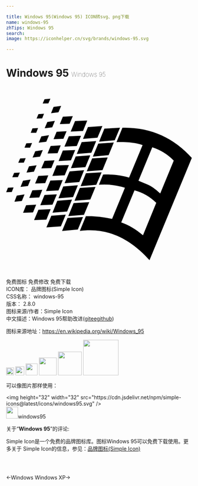 ```yaml
---

title: Windows 95(Windows 95) ICON转svg、png下载
name: windows-95
zhTips: Windows 95
search: 
image: https://iconhelper.cn/svg/brands/windows-95.svg

---
```


# Windows 95  <small style="font-size: 60%;font-weight: 100">Windows 95</small>

<div id="svg" class="svg-wrap">
<svg role="img" xmlns="http://www.w3.org/2000/svg" viewBox="0 0 24 24"><title>Windows 95 icon</title><path d="M5.713 1.596l-.756.068-.238.55.734-.017.26-.601zm1.39.927l-.978.137-.326.807.96-.12.345-.824zM4.89 3.535l-.72.05-.24.567.721-.017.239-.6zm3.724.309l-1.287.068-.394.961 1.27-.053.411-.976zm1.87.566l-1.579.069-.566 1.357 1.596-.088.548-1.338zm-4.188.037l-.977.153-.343.806.976-.12.344-.839zm6.143.668l-1.87.135-.636 1.527 1.87-.154.636-1.508zm2.925.219c-.11 0-.222 0-.334.002l-.767 1.851c1.394-.03 2.52.088 3.373.38l-1.748 4.2c-.955-.304-2.082-.444-3.36-.394l-.539 1.305a8.762 8.762 0 013.364.396l-1.663 4.014c-1.257-.27-2.381-.395-3.386-.344l-.782 1.887c3.362-.446 6.347.822 9.008 3.773L24 9.23c-2.325-2.575-5.2-3.879-8.637-3.896zm-.644.002l-2.024.12-.687 1.68 2.025-.189.686-1.611zm-10.602.05l-.719.036-.224.566h.703l.24-.601zm3.69.397l-1.287.069-.395.959 1.27-.05.412-.978zM5.54 6.3l-.994.154-.344.807.979-.121.359-.84zm4.137.066l-1.58.069L7.53 7.77l1.596-.085.55-1.32zm1.955.688l-1.871.135-.635 1.527 1.887-.154.619-1.508zm2.281.19l-2.01.136-.7 1.682 2.04-.19.67-1.629zm-10.568.066l-.739.035-.238.564h.719l.258-.6zm3.705.293l-1.303.085-.394.961 1.287-.035.41-1.011zm11.838.255a6.718 6.718 0 012.777 1.717l-1.75 4.237c-.617-.584-1.15-.961-1.611-1.149l-1.201-.498 1.785-4.307zM4.734 8.22l-.976.154-.344.807.961-.12.36-.841zm4.186 0l-1.594.052-.549 1.354 1.594-.086.549-1.32zm1.957.668L8.99 9.04l-.619 1.508 1.87-.135.636-1.527zm2.246.275l-2.006.12-.703 1.665 2.041-.156.668-1.629zm-10.602.104l-.718.033-.24.549.718-.016.24-.566zm3.725.273l-1.289.07-.41.961 1.287-.03.412-1zm1.87.6l-1.596.05-.55 1.356 1.598-.084.547-1.322zm-4.186.037l-.979.136-.324.805.959-.119.344-.822zm6.14.633l-1.87.154-.653 1.527 1.906-.154.617-1.527zm2.266.275l-2.025.12-.686 1.663 2.025-.172.686-1.611zm-10.568.031l-.739.037-.238.565.72-.016.257-.586zm3.673.362l-1.289.068-.41.978 1.305-.05.394-.996zm-2.285.533l-.976.154-.326.805.96-.12.342-.84zm4.153.07l-1.596.066-.565 1.356 1.612-.084.549-1.338zm1.957.666l-1.889.154-.617 1.526 1.886-.15.62-1.53zm2.28.223l-2.025.12-.685 1.665 2.041-.172.67-1.613zM.962 13.02l-.738.053-.223.567.72-.02.24-.6zm3.705.31l-1.285.07-.395.976 1.287-.05.393-.997zm11.922.07c1.08.29 2.024.821 2.814 1.613l-1.715 4.183c-.892-.754-1.82-1.32-2.814-1.664l1.715-4.133zm-10.035.515L4.957 14l-.549 1.32 1.578-.066.567-1.338zm-4.184.014l-.996.156-.309.789.961-.105.344-.84zm6.14.67l-1.904.154-.617 1.527 1.889-.154.633-1.527zm2.231.324l-2.025.123-.686 1.682 2.026-.174.685-1.631zm-6.863.328l-1.3.068-.397.979 1.285-.053.412-.994zm1.871.584l-1.578.068-.566 1.334 1.595-.064.549-1.338zm1.953.701l-1.867.137-.635 1.51 1.87-.137.632-1.51zm2.23.31l-2.005.122-.703 1.68 2.04-.19.669-1.611Z"/></svg>
</div>
<detail full-name='windows-95'></detail>

<div class="detail-page">
<p>
<span><span class="badge-success badge">免费图标</span> <span class="badge-success badge">免费修改</span>  <span class="badge-success badge">免费下载</span> </span>
<br/>
<span>
ICON库：
<span class="badge-secondary badge">品牌图标(Simple Icon)</span> 
</span>
<br/>
<span>
CSS名称：
<span class="badge-secondary badge">windows-95</span> 
</span>

<br/>
<span>
版本：
<span class="badge-secondary badge">2.8.0</span> 
</span>
<br/>
<span>图标来源/作者：<span class="badge-light badge">Simple Icon</span></span> 
<br/>
<span class="zh-detail">中文描述：<span class="badge-primary badge">Windows 95</span><span class="help-link"><span>帮助改进</span>(<a href="https://gitee.com/liuwave/icon-helper/edit/master/json/brands/windows-95.json" target="_blank" rel="noopener noreferrer">gitee</a><a href="https://github.com/liuwave/icon-helper/edit/master/json/brands/windows-95.json" target="_blank" rel="noopener noreferrer">github</a></span>)</span><br/>
</p>
</div><div class="description description alert alert-light"><p>图标来源地址：<a href="https://en.wikipedia.org/wiki/Windows_95" target="_blank" rel="noopener noreferrer">https://en.wikipedia.org/wiki/Windows_95</a></p></div>
<div class="alert alert-dark">
<img height="21" width="21" src="https://cdn.jsdelivr.net/npm/simple-icons@latest/icons/windows95.svg" />
<img height="24" width="24" src="https://cdn.jsdelivr.net/npm/simple-icons@latest/icons/windows95.svg" />
<img height="32" width="32" src="https://cdn.jsdelivr.net/npm/simple-icons@latest/icons/windows95.svg" />
<img height="48" width="48" src="https://cdn.jsdelivr.net/npm/simple-icons@latest/icons/windows95.svg" />
<img height="64" width="64" src="https://cdn.jsdelivr.net/npm/simple-icons@latest/icons/windows95.svg" />
<img height="96" width="96" src="https://cdn.jsdelivr.net/npm/simple-icons@latest/icons/windows95.svg" />

</div>
<div>
  <p>可以像图片那样使用：    
  </p>
  <div class="alert alert-primary" style="font-size: 14px">
    &lt;img height="32" width="32" src="https://cdn.jsdelivr.net/npm/simple-icons@latest/icons/windows95.svg" /&gt;
    <copy-btn content='<img height="32" width="32" src="https://cdn.jsdelivr.net/npm/simple-icons@latest/icons/windows95.svg" />'></copy-btn>
  </div>
  <div class="alert alert-secondary">
    <img height="32" width="32" src="https://cdn.jsdelivr.net/npm/simple-icons@latest/icons/windows95.svg" />windows95
    <copy-btn content="windows95" btn-title="复制图标名称"></copy-btn>
  </div>
</div>
<div class="icon-detail__container">
<p>关于“<b>Windows 95</b>”的评论:</p>
</div>
<Vssue title="关于“Windows 95”的评论" />
<div><p>Simple Icon是一个免费的品牌图标库。图标Windows 95可以免费下载使用。更多关于  Simple Icon的信息，参见：<a target="_blank" href="https://iconhelper.cn/brands.html">品牌图标(Simple Icon)</a>
</p></div>


<div style="padding:2rem 0 " class="page-nav"><p class="inner"><span class="prev">←<router-link to="/icon/windows.html">Windows</router-link></span> <span class="next"><router-link to="/icon/windows-xp.html">Windows XP</router-link>→</span></p></div>
